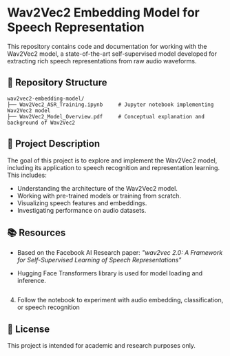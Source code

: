 # Wav2Vec2 Embedding Model for Speech Representation

This repository contains code and documentation for working with the Wav2Vec2 model, a state-of-the-art self-supervised model developed for extracting rich speech representations from raw audio waveforms.

## 📁 Repository Structure

```
wav2vec2-embedding-model/
├── Wav2Vec2_ASR_Training.ipynb     # Jupyter notebook implementing Wav2Vec2 model
├── Wav2Vec2_Model_Overview.pdf     # Conceptual explanation and background of Wav2Vec2
```

## 🧠 Project Description

The goal of this project is to explore and implement the Wav2Vec2 model, including its application to speech recognition and representation learning. This includes:

- Understanding the architecture of the Wav2Vec2 model.
- Working with pre-trained models or training from scratch.
- Visualizing speech features and embeddings.
- Investigating performance on audio datasets.

## 📚 Resources

- Based on the Facebook AI Research paper: *"wav2vec 2.0: A Framework for Self-Supervised Learning of Speech Representations"*
- Hugging Face Transformers library is used for model loading and inference.

   ```
4. Follow the notebook to experiment with audio embedding, classification, or speech recognition

## 📝 License

This project is intended for academic and research purposes only.

